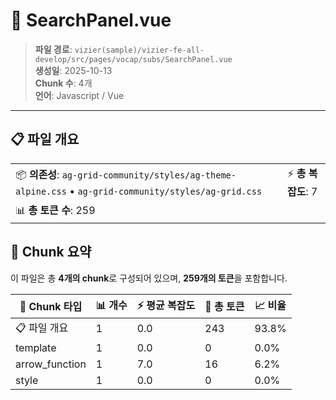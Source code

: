 # 📄 SearchPanel.vue

> **파일 경로**: `vizier(sample)/vizier-fe-all-develop/src/pages/vocap/subs/SearchPanel.vue`  
> **생성일**: 2025-10-13  
> **Chunk 수**: 4개  
> **언어**: Javascript / Vue
---





## 📋 파일 개요

| | |
|--|--|
| 📦 **의존성**: `ag-grid-community/styles/ag-theme-alpine.css` • `ag-grid-community/styles/ag-grid.css` | ⚡ **총 복잡도**: 7 |
| 📊 **총 토큰 수**: 259 |  |






## 🧩 Chunk 요약

이 파일은 총 **4개의 chunk**로 구성되어 있으며, **259개의 토큰**을 포함합니다.

| 🧩 Chunk 타입 | 📊 개수 | ⚡ 평균 복잡도 | 📝 총 토큰 | 📈 비율 |
|---------------|--------|-------------|----------|--------|
| 📋 파일 개요 | 1 | 0.0 | 243 | 93.8% |
| template | 1 | 0.0 | 0 | 0.0% |
| arrow_function | 1 | 7.0 | 16 | 6.2% |
| style | 1 | 0.0 | 0 | 0.0% |

